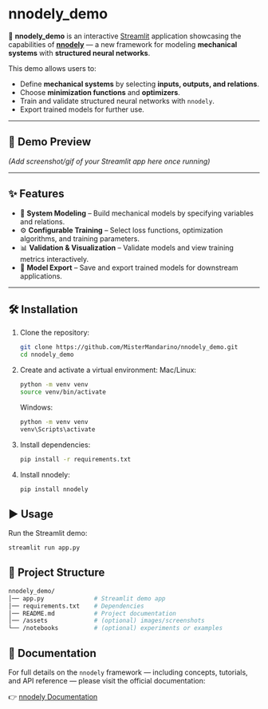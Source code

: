 # nnodely_demo

🚀 **nnodely_demo** is an interactive [Streamlit](https://streamlit.io/) application showcasing the capabilities of **[nnodely](https://github.com/tonegas/nnodely.git)** — a new framework for modeling **mechanical systems** with **structured neural networks**.  

This demo allows users to:
- Define **mechanical systems** by selecting **inputs, outputs, and relations**.
- Choose **minimization functions** and **optimizers**.
- Train and validate structured neural networks with `nnodely`.
- Export trained models for further use.

---

## 📸 Demo Preview
*(Add screenshot/gif of your Streamlit app here once running)*

---

## ✨ Features
- 🔧 **System Modeling** – Build mechanical models by specifying variables and relations.  
- ⚙️ **Configurable Training** – Select loss functions, optimization algorithms, and training parameters.  
- 📊 **Validation & Visualization** – Validate models and view training metrics interactively.  
- 💾 **Model Export** – Save and export trained models for downstream applications.  

---

## 🛠️ Installation

1. Clone the repository:
   ```bash
   git clone https://github.com/MisterMandarino/nnodely_demo.git
   cd nnodely_demo
   ```
2. Create and activate a virtual environment:
   Mac/Linux:
   ```bash
   python -m venv venv
   source venv/bin/activate
   ```

   Windows:
   ```bash
   python -m venv venv
   venv\Scripts\activate
   ```
3. Install dependencies:
   ```bash
   pip install -r requirements.txt
   ```
4. Install nnodely:
   ```bash
   pip install nnodely
   ```

## ▶️ Usage

Run the Streamlit demo:
```bash
streamlit run app.py
```

## 📂 Project Structure

```bash
nnodely_demo/
│── app.py              # Streamlit demo app
│── requirements.txt    # Dependencies
│── README.md           # Project documentation
│── /assets             # (optional) images/screenshots
└── /notebooks          # (optional) experiments or examples
```

## 📖 Documentation

For full details on the `nnodely` framework — including concepts, tutorials, and API reference — please visit the official documentation:  

👉 [nnodely Documentation](https://nnodely.readthedocs.io/en/latest/)
